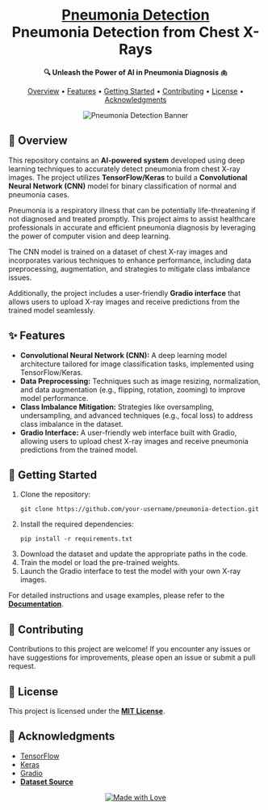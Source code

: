 <h1 align="center">
  <br>
  <a href="https://github.com/porhoidcodes/Pneumonia_detection_model.git"> Pneumonia Detection </a>
  <br>
  Pneumonia Detection from Chest X-Rays
  <br>
</h1>

<p align="center">
  <strong>🔍 Unleash the Power of AI in Pneumonia Diagnosis 🫁</strong>
</p>

<p align="center">
  <a href="#overview">Overview</a> •
  <a href="#features">Features</a> •
  <a href="#getting-started">Getting Started</a> •
  <a href="#contributing">Contributing</a> •
  <a href="#license">License</a> •
  <a href="#acknowledgments">Acknowledgments</a>
</p>

<p align="center">
  <img src="https://i.ibb.co/qWQqTHR/pneumonia-banner.png" alt="Pneumonia Detection Banner">
</p>

<h2 id="overview">🌅 Overview</h2>

<p>This repository contains an <strong>AI-powered system</strong> developed using deep learning techniques to accurately detect pneumonia from chest X-ray images. The project utilizes <strong>TensorFlow/Keras</strong> to build a <strong>Convolutional Neural Network (CNN)</strong> model for binary classification of normal and pneumonia cases.</p>

<p>Pneumonia is a respiratory illness that can be potentially life-threatening if not diagnosed and treated promptly. This project aims to assist healthcare professionals in accurate and efficient pneumonia diagnosis by leveraging the power of computer vision and deep learning.</p>

<p>The CNN model is trained on a dataset of chest X-ray images and incorporates various techniques to enhance performance, including data preprocessing, augmentation, and strategies to mitigate class imbalance issues.</p>

<p>Additionally, the project includes a user-friendly <strong>Gradio interface</strong> that allows users to upload X-ray images and receive predictions from the trained model seamlessly.</p>
<h2 id="features">✨ Features</h2>

<ul>
  <li><strong>Convolutional Neural Network (CNN):</strong> A deep learning model architecture tailored for image classification tasks, implemented using TensorFlow/Keras.</li>
  <li><strong>Data Preprocessing:</strong> Techniques such as image resizing, normalization, and data augmentation (e.g., flipping, rotation, zooming) to improve model performance.</li>
  <li><strong>Class Imbalance Mitigation:</strong> Strategies like oversampling, undersampling, and advanced techniques (e.g., focal loss) to address class imbalance in the dataset.</li>
  <li><strong>Gradio Interface:</strong> A user-friendly web interface built with Gradio, allowing users to upload chest X-ray images and receive pneumonia predictions from the trained model.</li>
</ul>

<h2 id="getting-started">🚀 Getting Started</h2>

<ol>
  <li>Clone the repository:
    <pre><code>git clone https://github.com/your-username/pneumonia-detection.git</code></pre>
  </li>
  <li>Install the required dependencies:
    <pre><code>pip install -r requirements.txt</code></pre>
  </li>
  <li>Download the dataset and update the appropriate paths in the code.</li>
  <li>Train the model or load the pre-trained weights.</li>
  <li>Launch the Gradio interface to test the model with your own X-ray images.</li>
</ol>

<p>For detailed instructions and usage examples, please refer to the <a href="#"><strong>Documentation</strong></a>.</p>

<h2 id="contributing">🤝 Contributing</h2>

<p>Contributions to this project are welcome! If you encounter any issues or have suggestions for improvements, please open an issue or submit a pull request.</p>

<h2 id="license">📝 License</h2>

<p>This project is licensed under the <a href="#"><strong>MIT License</strong></a>.</p>

<h2 id="acknowledgments">🙏 Acknowledgments</h2>

<ul>
  <li><a href="https://www.tensorflow.org/">TensorFlow</a></li>
  <li><a href="https://keras.io/">Keras</a></li>
  <li><a href="https://www.gradio.app/">Gradio</a></li>
  <li><a href="#"><strong>Dataset Source</strong></a></li>
</ul>

<p align="center">
  <a href="#"><img src="https://i.ibb.co/WPjnfzj/made-with-love.png" alt="Made with Love"></a>
</p>
